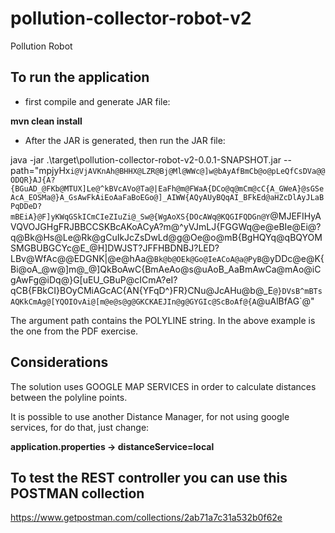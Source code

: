# pollution-collector-robot-v2
Pollution Robot

## To run the application

- first compile and generate JAR file:

**mvn clean install**

- After the JAR is generated, then run the JAR file:

java -jar  .\target\pollution-collector-robot-v2-0.0.1-SNAPSHOT.jar --path="mpjyHx`i@VjAVKnAh@BHHX@LZR@Bj@Ml@WWc@]w@bAyAfBmCb@o@pLeQfCsDVa@@ODQR}AJ{A?{BGuAD_@FKb@MTUX]Le@^kBVcAVo@Ta@|EaFh@m@FWaA{DCo@q@mCm@cC{A_GWeA}@sGSeAcA_EOSMa@}A_GsAwFkAiEoAaFaBoEGo@]_AIWW{AQyAUyBQqAI_BFkEd@aHZcDlAyJLaBPqDDeD?mBEiA}@F]yKWqGSkICmCIeZIuZi@_Sw@{WgAoXS{DOcAWq@KQGIFQDGn@Y`@MJEFIHyAVQVOJGHgFRJBBCCSKBcAKoACyA?m@^yVJmLJ{FGGWq@e@eBIe@Ei@?q@Bk@Hs@Le@Rk@gCuIkJcZsDwLd@g@Oe@o@mB{BgHQYq@qBQYOMSMGBUBGCYc@E_@H]DWJST?JFFHBDNBJ?LED?LBv@WfAc@@EDGNK|@e@hAa@`Bk@b@OEk@Go@IeACoA@a@PyB`@yDDc@e@K{Bi@oA_@w@]m@_@]QkBoAwC{BmAeAo@s@uAoB_AaBmAwCa@mAo@iCgAwFg@iDq@}G[uEU_GBuP@cICmA?eI?qCB{FBkCI}BOyCMiAGcAC{AN{YFqD^}FR}CNu@JcAHu@b@_E`@}DVsB^mBTsAQKkCmAg@[YQOIOvAi@[m@e@s@g@GKCKAEJIn@g@GYGIc@ScBoAf@{A`@uAlBfAG`@"

The argument path contains the POLYLINE string. In the above example is the one from the PDF exercise.

## Considerations

The solution uses GOOGLE MAP SERVICES in order to calculate distances between the polyline points.

It is possible to use another Distance Manager, for not using google services, for do that, just change:

**application.properties -> distanceService=local**


## To test the REST controller you can use this POSTMAN collection

https://www.getpostman.com/collections/2ab71a7c31a532b0f62e
